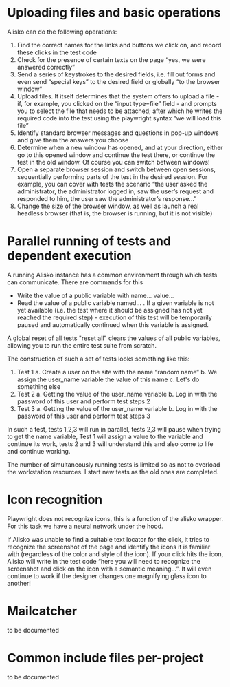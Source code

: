 

# Uploading files and basic operations

Alisko can do the following operations:

1. Find the correct names for the links and buttons we click on, and record these clicks in the test code
2. Check for the presence of certain texts on the page “yes, we were answered correctly”
3. Send a series of keystrokes to the desired fields, i.e. fill out forms and even send “special keys” to the desired field or globally “to the browser window”
4. Upload files. It itself determines that the system offers to upload a file - if, for example, you clicked on the “input type=file” field - and prompts you to select the file that needs to be attached; after which he writes the required code into the test using the playwright syntax “we will load this file”
5. Identify standard browser messages and questions in pop-up windows and give them the answers you choose
6. Determine when a new window has opened, and at your direction, either go to this opened window and continue the test there, or continue the test in the old window. Of course you can switch between windows!
7. Open a separate browser session and switch between open sessions, sequentially performing parts of the test in the desired session. For example, you can cover with tests the scenario “the user asked the administrator, the administrator logged in, saw the user’s request and responded to him, the user saw the administrator’s response...”
8. Change the size of the browser window, as well as launch a real headless browser (that is, the browser is running, but it is not visible)

# Parallel running of tests and dependent execution

A running Alisko instance has a common environment through which tests can communicate. There are commands for this
- Write the value of a public variable with name... value...
- Read the value of a public variable named... . If a given variable is not yet available (i.e. the test where it should be assigned has not yet reached the required step) - execution of this test will be temporarily paused and automatically continued when this variable is assigned.

A global reset of all tests "reset all" clears the values of all public variables, allowing you to run the entire test suite from scratch.

The construction of such a set of tests looks something like this:
1. Test 1
 a. Create a user on the site with the name “random name”
 b. We assign the user_name variable the value of this name
 c. Let's do something else
2. Test 2
 a. Getting the value of the user_name variable
 b. Log in with the password of this user and perform test steps 2
3. Test 3
 a. Getting the value of the user_name variable
 b. Log in with the password of this user and perform test steps 3

In such a test, tests 1,2,3 will run in parallel, tests 2,3 will pause when trying to get the name variable, Test 1 will assign a value to the variable and continue its work, tests 2 and 3 will understand this and also come to life and continue working.

The number of simultaneously running tests is limited so as not to overload the workstation resources. I start new tests as the old ones are completed.

# Icon recognition

Playwright does not recognize icons, this is a function of the alisko wrapper. For this task we have a neural network under the hood.

If Alisko was unable to find a suitable text locator for the click, it tries to recognize the screenshot of the page and identify the icons it is familiar with (regardless of the color and style of the icon). If your click hits the icon, Alisko will write in the test code “here you will need to recognize the screenshot and click on the icon with a semantic meaning...”. It will even continue to work if the designer changes one magnifying glass icon to another!

# Mailcatcher 

to be documented

# Common include files per-project

to be documented